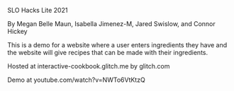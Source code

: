 SLO Hacks Lite 2021

By Megan Belle Maun, Isabella Jimenez-M, Jared Swislow, and Connor Hickey

This is a demo for a website where a user enters ingredients they have and the website will give recipes that can be made with their ingredients.

Hosted at interactive-cookbook.glitch.me by glitch.com

Demo at youtube.com/watch?v=NWTo6VtKtzQ
